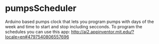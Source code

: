 # pumpsScheduler
Arduino based pumps clock that lets you program pumps with days of the week and time to start and stop including secconds.
To program the schedules you can use this app:
http://ai2.appinventor.mit.edu/?locale=en#4797540806557696
